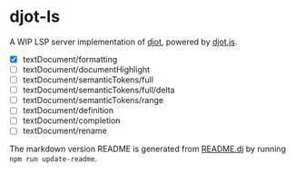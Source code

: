 <div id="djot-ls" class="section" id="djot-ls">

# djot-ls

A WIP LSP server implementation of [djot](https://github.com/jgm/djot),
powered by [djot.js](https://github.com/jgm/djot.js).

- [x] textDocument/formatting
- [ ] textDocument/documentHighlight
- [ ] textDocument/semanticTokens/full
- [ ] textDocument/semanticTokens/full/delta
- [ ] textDocument/semanticTokens/range
- [ ] textDocument/definition
- [ ] textDocument/completion
- [ ] textDocument/rename

The markdown version README is generated from [README.dj](./README.dj)
by running `npm run update-readme`.

</div>

